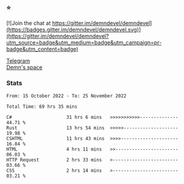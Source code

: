 ### :star:

[![Join the chat at https://gitter.im/demndevel/demndevel](https://badges.gitter.im/demndevel/demndevel.svg)](https://gitter.im/demndevel/demndevel?utm_source=badge&utm_medium=badge&utm_campaign=pr-badge&utm_content=badge)

[Telegram](https://t.me/demnometa) <br>
[Demn's space](http://demns.space)

### Stats

<!--START_SECTION:waka-->

```text
From: 15 October 2022 - To: 25 November 2022

Total Time: 69 hrs 35 mins

C#                    31 hrs 6 mins   >>>>>>>>>>>--------------   44.71 %
Rust                  13 hrs 54 mins  >>>>>--------------------   19.98 %
CSHTML                11 hrs 43 mins  >>>>---------------------   16.84 %
HTML                  4 hrs 11 mins   >>-----------------------   06.03 %
HTTP Request          2 hrs 33 mins   >------------------------   03.66 %
CSS                   2 hrs 14 mins   >------------------------   03.21 %
```

<!--END_SECTION:waka-->
